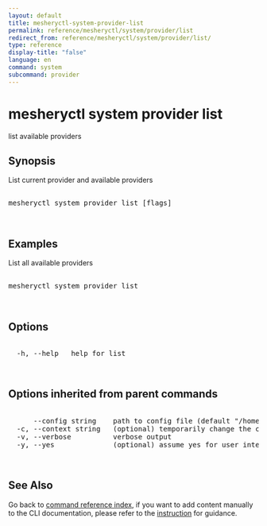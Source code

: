 ```yaml
---
layout: default
title: mesheryctl-system-provider-list
permalink: reference/mesheryctl/system/provider/list
redirect_from: reference/mesheryctl/system/provider/list/
type: reference
display-title: "false"
language: en
command: system
subcommand: provider
---
```


# mesheryctl system provider list

list available providers

## Synopsis

List current provider and available providers
<pre class='codeblock-pre'>
<div class='codeblock'>
mesheryctl system provider list [flags]

</div>
</pre> 

## Examples

List all available providers
<pre class='codeblock-pre'>
<div class='codeblock'>
mesheryctl system provider list

</div>
</pre> 

## Options

<pre class='codeblock-pre'>
<div class='codeblock'>
  -h, --help   help for list

</div>
</pre>

## Options inherited from parent commands

<pre class='codeblock-pre'>
<div class='codeblock'>
      --config string    path to config file (default "/home/runner/.mesheryconfig.yaml")
  -c, --context string   (optional) temporarily change the current context.
  -v, --verbose          verbose output
  -y, --yes              (optional) assume yes for user interactive prompts.

</div>
</pre>

## See Also

Go back to [command reference index](/reference/mesheryctl/), if you want to add content manually to the CLI documentation, please refer to the [instruction](/project/contributing/contributing-cli#preserving-manually-added-documentation) for guidance.
